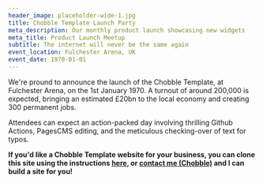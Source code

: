 ```yaml
---
header_image: placeholder-wide-1.jpg
title: Chobble Template Launch Party
meta_description: Our monthly product launch showcasing new widgets
meta_title: Product Launch Meetup
subtitle: The internet will never be the same again
event_location: Fulchester Arena, UK
event_date: 1970-01-01
---
```

We're pround to announce the launch of the Chobble Template, at Fulchester Arena, on the 1st January 1970. A turnout of around 200,000 is expected, bringing an estimated £20bn to the local economy and creating 300 permanent jobs.

Attendees can expect an action-packed day involving thrilling Github Actions, PagesCMS editing, and the meticulous checking-over of text for typos.

**If you'd like a Chobble Template website for your business, you can clone this site using the instructions [here](/instructions/), or [contact me (Chobble)](https://chobble.com/contact/) and I can build a site for you!**

